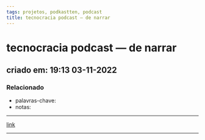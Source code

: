 ```yaml
---
tags: projetos, podkastten, podcast
title: tecnocracia podcast — de narrar
---
```

# tecnocracia podcast — de narrar
## criado em: 19:13 03-11-2022

### Relacionado
- palavras-chave: 
- notas: 
---
[link](https://open.spotify.com/episode/0U2CY8WhS7ypgb1MXmIgJj?si=44812590ae28435f)

---

